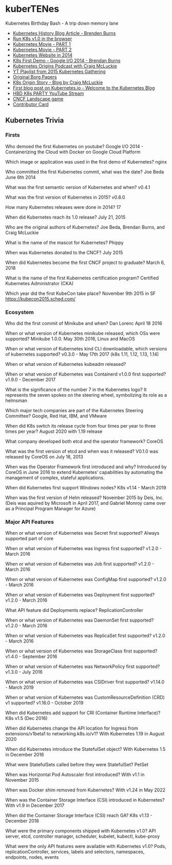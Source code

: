 # kuberTENes
Kubernetes Birthday Bash - A trip down memory lane

- [Kubernetes History Blog Article - Brenden Burns](https://kubernetes.io/blog/2018/07/20/the-history-of-kubernetes-the-community-behind-it/)
- [Run K8s v1.0 in the browser](https://github.com/spurin/kubernetes-v1.0-lab)
- [Kubernetes Movie - PART 1](https://youtu.be/BE77h7dmoQU?si=5Zhw5KPi8az4Ma3L)
- [Kubernetes Movie - PART 2](https://youtu.be/318elIq37PE?si=ydjwmRdUHzGGnwtW)
- [Kubernetes Website in 2014](https://web.archive.org/web/20141114180626/http://kubernetes.io/)
- [K8s First Demo - Google I/O 2014 - Brendan Burns](https://youtu.be/tsk0pWf4ipw?si=u7Zpq4n7lwRQl4vI)
- [Kubernetes Origins Podcast with Craig McLuckie](https://softwareengineeringdaily.com/2016/07/20/kubernetes-origins-with-craig-mcluckie/)
- [YT Playlist from 2015 Kubernetes Gathering](https://youtube.com/playlist?list=PL69nYSiGNLP2FBVvSLHpJE8_6hRHW8Kxe&si=7wThb73UGJaRffD7)
- [Original Borg Papers](https://www.cse.ust.hk/~weiwa/teaching/Fall16-COMP6611B/reading_list/Borg.pdf)
- [K8s Origin Story - Blog by Craig McLuckie](https://cloud.google.com/blog/products/containers-kubernetes/from-google-to-the-world-the-kubernetes-origin-story)
- [First blog post on Kubernetes.io - Welcome to the Kubernetes Blog](https://kubernetes.io/blog/2015/03/welcome-to-kubernetes-blog/)
- [HBD K8s PARTY YouTube Stream](https://www.youtube.com/live/jYjEWlnY25M?si=8V3B43rl3C1pi8w2)
- [CNCF Landscape game](https://landscape.cncf.io/games)
- [Contributor Card](https://contribcard.clotributor.dev/)


## Kubernetes Trivia

### Firsts
Who demoed the first Kubernetes on youtube?
Google I/O 2014 - Containerizing the Cloud with Docker on Google Cloud Platform

Which image or application was used in the first demo of Kubernetes?
nginx

Who committed the first Kubernetes commit, what was the date?
Joe Beda June 6th 2014

What was the first semantic version of Kubernetes and when?
v0.4.1

What was the first version of Kubernetes in 2015?
v0.8.0

How many Kubernetes releases were done in 2014?
17 

When did Kubernetes reach its 1.0 release?
July 21, 2015

Who are the original authors of Kubernetes?
Joe Beda, Brendan Burns, and Craig McLuckie

What is the name of the mascot for Kubernetes?
Phippy

When was Kubernetes donated to the CNCF?
July 2015

When did Kubernetes become the first CNCF project to graduate?
March 6, 2018

What is the name of the first Kubernetes certification program?
Certified Kubernetes Administrator (CKA)

Which year did the first KubeCon take place?
November 9th 2015 in SF https://kubecon2015.sched.com/ 

### Ecosystem
Who did the first commit of Minikube and when?
Dan Lorenc April 18 2016

When or what version of Kubernetes minikube released, which OSs were supported?
Minikube 1.0.0. May 30th 2016, Linux and MacOS

When or what version of Kubernetes kind CLI downloadable, which versions of kubernetes supported?
v0.3.0 - May 17th 2017 (k8s 1.11, 1.12, 1.13, 1.14)

When or what version of Kubernetes kubeadm released?

When or what version of Kubernetes was Containerd v1.0.0 first supported?
v1.9.0 - December 2017

What is the significance of the number 7 in the Kubernetes logo?
It represents the seven spokes on the steering wheel, symbolizing its role as a helmsman

Which major tech companies are part of the Kubernetes Steering Committee?
Google, Red Hat, IBM, and VMware

When did K8s switch its release cycle from four times per year to three times per year?
August 2020 with 1.19 release

What company developed both etcd and the operator framework?
CoreOS

What was the first version of etcd and when was it released?
V0.1.0 was released by CoreOS on July 16, 2013

When was the Operator Framework first introduced and why?
Introduced by CoreOS in June 2016 to extend Kubernetes’ capabilities by automating the management of complex, stateful applications.

When did Kubernetes first support Windows nodes?
K8s v1.14 - March 2019

When was the first version of Helm released?
November 2015 by Deis, Inc. (Deis was aquired by Microsoft in April 2017, and Gabriel Monroy came over as a Principal Program Manager for Azure)


### Major API Features

When or what version of Kubernetes was Secret first supported?
Always supported part of core

When or what version of Kubernetes was Ingress first supported?
v1.2.0 - March 2016

When or what version of Kubernetes was Job first supported?
v1.2.0 - March 2016

When or what version of Kubernetes was ConfigMap first supported?
v1.2.0 - March 2016

When or what version of Kubernetes was Deployment first supported?
v1.2.0 - March 2016

What API feature did Deployments replace?
ReplicationController

When or what version of Kubernetes was DaemonSet first supported?
v1.2.0 - March 2016

When or what version of Kubernetes was ReplicaSet first supported?
v1.2.0 - March 2016

When or what version of Kubernetes was StorageClass first supported?
v1.4.0 - September 2016

When or what version of Kubernetes was NetworkPolicy first supported?
v1.3.0 - July 2016

When or what version of Kubernetes was CSIDriver first supported?
v1.14.0 - March 2019

When or what version of Kubernetes was CustomResourceDefinition (CRD) v1 supported?
v1.16.0 - October 2019

When did Kubernetes add support for CRI (Container Runtime Interface)?
K8s v1.5 (Dec 2016)

When did Kubernetes change the API location for Ingress from extensions/v1beta1 to networking.k8s.io/v1?
With Kubernetes 1.19 in August 2020

When did Kubernetes introduce the StatefulSet object?
With Kubernetes 1.5 in December 2016

What were StatefulSets called before they were StatefulSet?
PetSet

When was Horizontal Pod Autoscaler first introduced?
With v1.1 in November 2015

When was Docker shim removed from Kubernetes?
With v1.24 in May 2022

When was the Container Storage Interface (CSI) introduced in Kubernetes?
With v1.9 in December 2017

When did the Container Storage Interface (CSI) reach GA?
K8s v1.13 - December 2018

What were the primary components shipped with Kubernetes v1.0?
API server, etcd, controller manager, scheduler, kubelet, kubectl, kube-proxy

What were the only API features were available with Kubernetes v1.0?
Pods, replicationController, services, labels and selectors, namespaces, endpoints, nodes, events

